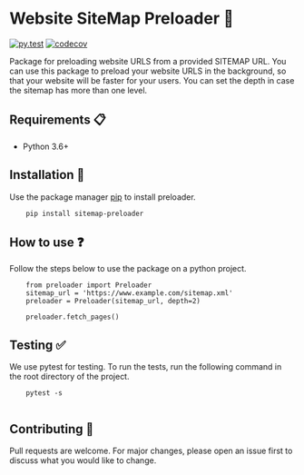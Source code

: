 # Website SiteMap Preloader :rocket:

[![py.test](https://github.com/andresgz/sitemap-preloader/actions/workflows/python.yml/badge.svg)](https://github.com/andresgz/sitemap-preloader/actions/workflows/python.yml)
[![codecov](https://codecov.io/gh/andresgz/sitemap-preloader/graph/badge.svg?token=LI47UU6BUA)](https://codecov.io/gh/andresgz/sitemap-preloader)

Package for preloading website URLS from a provided SITEMAP URL.
You can use this package to preload your website URLS in the background, so that your website will be faster for your users.
You can set the depth in case the sitemap has more than one level.

## Requirements :clipboard:
* Python 3.6+

## Installation :wrench:

Use the package manager [pip](https://pip.pypa.io/en/stable/) to install preloader.

```
    pip install sitemap-preloader
```

## How to use :question:

Follow the steps below to use the package on a python project.

```
    from preloader import Preloader
    sitemap_url = 'https://www.example.com/sitemap.xml'
    preloader = Preloader(sitemap_url, depth=2)

    preloader.fetch_pages()
```

## Testing :white_check_mark:

We use pytest for testing. To run the tests, run the following command in the root directory of the project.
    
```
    pytest -s
    
```

## Contributing :handshake:

Pull requests are welcome. For major changes, please open an issue first to discuss what you would like to change.
